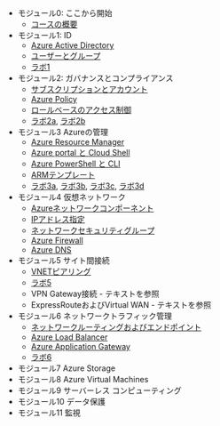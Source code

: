 
- モジュール0: ここから開始
  - [コースの概要](mod00.md)
- モジュール1: ID
  - [Azure Active Directory](mod01-01-aad.md)
  - [ユーザーとグループ](mod01-02-user.md)
  - [ラボ1](https://github.com/hiryamada/AZ-104JA-MicrosoftAzureAdministrator/blob/master/Instructions/Labs/LAB_01-Manage_Azure_AD_Identities.md)
- モジュール2: ガバナンスとコンプライアンス
  - [サブスクリプションとアカウント](mod02-01-subscription.md)
  - [Azure Policy](mod02-02-policy.md)
  - [ロールベースのアクセス制御](mod02-03-rbac.md)
  - [ラボ2a](https://github.com/hiryamada/AZ-104JA-MicrosoftAzureAdministrator/blob/master/Instructions/Labs/LAB_02a_Manage_Subscriptions_and_RBAC.md), [ラボ2b](https://github.com/hiryamada/AZ-104JA-MicrosoftAzureAdministrator/blob/master/Instructions/Labs/LAB_02b-Manage_Governance_via_Azure_Policy.md)
- モジュール3 Azureの管理
  - [Azure Resource Manager](mod03-01-arm.md)
  - [Azure portal と Cloud Shell](mod03-02-portal.md)
  - [Azure PowerShell と CLI](mod03-03-psh-cli.md)
  - [ARMテンプレート](mod03-04-template.md)
  - [ラボ3a](https://github.com/hiryamada/AZ-104JA-MicrosoftAzureAdministrator/blob/master/Instructions/Labs/LAB_03a-Manage_Azure_Resources_by_Using_the_Azure_Portal.md), [ラボ3b](https://github.com/hiryamada/AZ-104JA-MicrosoftAzureAdministrator/blob/master/Instructions/Labs/LAB_03b-Manage_Azure_Resources_by_Using_ARM_Templates.md), [ラボ3c](https://github.com/hiryamada/AZ-104JA-MicrosoftAzureAdministrator/blob/master/Instructions/Labs/LAB_03c-Manage_Azure_Resources_by_Using_Azure_PowerShell.md), [ラボ3d](https://github.com/hiryamada/AZ-104JA-MicrosoftAzureAdministrator/blob/master/Instructions/Labs/LAB_03d-Manage_Azure_Resources_by_Using_Azure_CLI.md)
- モジュール4 仮想ネットワーク
  - [Azureネットワークコンポーネント](mod04-01-vnet.md)
  - [IPアドレス指定](mod04-02-ip.md)
  - [ネットワークセキュリティグループ](mod04-03-nsg.md)
  - [Azure Firewall](mod04-04-firewall.md)
  - [Azure DNS](mod04-05-dns.md)
- モジュール5 サイト間接続
  - [VNETピアリング](mod05-01-peering.md)
  - [ラボ5](https://github.com/hiryamada/AZ-104JA-MicrosoftAzureAdministrator/blob/master/Instructions/Labs/LAB_05-Implement_Intersite_Connectivity.md)
  - VPN Gateway接続 - テキストを参照
  - ExpressRouteおよびVirtual WAN - テキストを参照
- モジュール6 ネットワークトラフィック管理
  - [ネットワークルーティングおよびエンドポイント](mod06-01-routing.md)
  - [Azure Load Balancer](mod06-02-lb.md)
  - [Azure Application Gateway](mod06-03-appgw.md)
  - [ラボ6](https://github.com/hiryamada/AZ-104JA-MicrosoftAzureAdministrator/blob/master/Instructions/Labs/LAB_06-Implement_Network_Traffic_Management.md)
- モジュール7 Azure Storage
- モジュール8 Azure Virtual Machines
- モジュール9 サーバーレス コンピューティング
- モジュール10 データ保護
- モジュール11 監視
